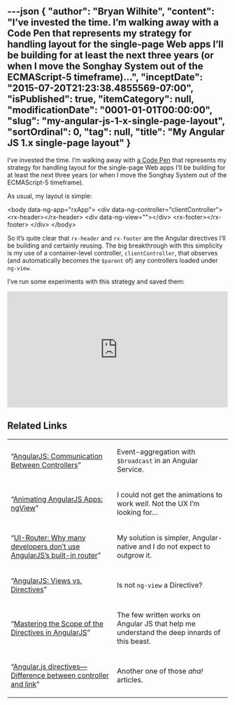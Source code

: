 ---json
{
  "author": "Bryan Wilhite",
  "content": "I’ve invested the time. I’m walking away with a Code Pen that represents my strategy for handling layout for the single-page Web apps I’ll be building for at least the next three years (or when I move the Songhay System out of the ECMAScript-5 timeframe)...",
  "inceptDate": "2015-07-20T21:23:38.4855569-07:00",
  "isPublished": true,
  "itemCategory": null,
  "modificationDate": "0001-01-01T00:00:00",
  "slug": "my-angular-js-1-x-single-page-layout",
  "sortOrdinal": 0,
  "tag": null,
  "title": "My Angular JS 1.x single-page layout"
}
---

I’ve invested the time. I’m walking away with [a Code Pen](http://codepen.io/rasx/pen/gpjaoZ) that represents my strategy for handling layout for the single-page Web apps I’ll be building for at least the next three years (or when I move the Songhay System out of the ECMAScript-5 timeframe).

As usual, my layout is simple:

&lt;body data-ng-app="rxApp"&gt;
    &lt;div data-ng-controller="clientController"&gt;
        &lt;rx-header&gt;&lt;/rx-header&gt;
        &lt;div data-ng-view=""&gt;&lt;/div&gt;
        &lt;rx-footer&gt;&lt;/rx-footer&gt;
    &lt;/div&gt;
&lt;/body&gt;

So it’s quite clear that `rx-header` and `rx-footer` are the Angular directives I’ll be building and certainly reusing. The big breakthrough with this simplicity is my use of a container-level controller, `clientController`, that observes (and automatically becomes the `$parent` of) any controllers loaded under `ng-view`.

I’ve run some experiments with this strategy and saved them:

<!-- cSpell:disable -->
<iframe height="265" style="width: 100%;" scrolling="no" title="Angular: Multiple Templates w/ ngRoute, ngAnimate and a Directive" src="https://codepen.io/rasx/embed/gpjaoZ?height=265&theme-id=0&default-tab=js,result" frameborder="no" allowtransparency="true" allowfullscreen="true">
  See the Pen <a href='https://codepen.io/rasx/pen/gpjaoZ'>Angular: Multiple Templates w/ ngRoute, ngAnimate and a Directive</a> by Bryan Wilhite
  (<a href='https://codepen.io/rasx'>@rasx</a>) on <a href='https://codepen.io'>CodePen</a>.
</iframe>
<!-- cSpell:enable -->

## Related Links

<table class="WordWalkingStickTable"><tr><td>

“[AngularJS: Communication Between Controllers](http://www.theroks.com/angularjs-communication-controllers/)”
</td><td>

Event-aggregation with `$broadcast` in an Angular Service.
</td></tr><tr><td>

“[Animating AngularJS Apps: ngView](https://scotch.io/tutorials/animating-angularjs-apps-ngview)”
</td><td>

I could not get the animations to work *well*. Not the UX I’m looking for…
</td></tr><tr><td>

“[UI-Router: Why many developers don’t use AngularJS’s built-in router](http://www.funnyant.com/angularjs-ui-router/)”
</td><td>

My solution is simpler, Angular-native and I do not expect to outgrow it.
</td></tr><tr><td>

“[AngularJS: Views vs. Directives](http://jan.varwig.org/archive/angularjs-views-vs-directives)”
</td><td>

Is not `ng-view` a Directive?
</td></tr><tr><td>

“[Mastering the Scope of the Directives in AngularJS](http://www.undefinednull.com/2014/02/11/mastering-the-scope-of-a-directive-in-angularjs/)”
</td><td>

The few written works on Angular JS that help me understand the deep innards of this beast.
</td></tr><tr><td>

“[Angular.js directives—Difference between controller and link](http://jasonmore.net/angular-js-directives-difference-controller-link/)”
</td><td>

Another one of those *aha!* articles.
</td></tr></table>
